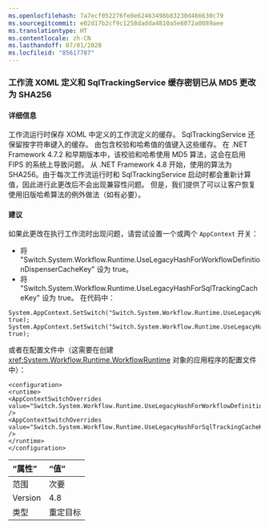 ```yaml
---
ms.openlocfilehash: 7a7ecf052276fe8e62463498b83230d466630c79
ms.sourcegitcommit: e02d17b2cf9c1258dadda4810a5e6072a0089aee
ms.translationtype: HT
ms.contentlocale: zh-CN
ms.lasthandoff: 07/01/2020
ms.locfileid: "85617787"
---
```

### <a name="workflow-xoml-definition-and-sqltrackingservice-cache-keys-changed-from-md5-to-sha256"></a>工作流 XOML 定义和 SqlTrackingService 缓存密钥已从 MD5 更改为 SHA256

#### <a name="details"></a>详细信息

工作流运行时保存 XOML 中定义的工作流定义的缓存。 SqlTrackingService 还保留按字符串键入的缓存。 由包含校验和哈希值的值键入这些缓存。 在 .NET Framework 4.7.2 和早期版本中，该校验和哈希使用 MD5 算法，这会在启用 FIPS 的系统上导致问题。 从 .NET Framework 4.8 开始，使用的算法为 SHA256。由于每次工作流运行时和 SqlTrackingService 启动时都会重新计算值，因此进行此更改后不会出现兼容性问题。 但是，我们提供了可以让客户恢复使用旧版哈希算法的例外做法（如有必要）。

#### <a name="suggestion"></a>建议

如果此更改在执行工作流时出现问题，请尝试设置一个或两个 `AppContext` 开关：

- 将 &quot;Switch.System.Workflow.Runtime.UseLegacyHashForWorkflowDefinitionDispenserCacheKey&quot; 设为 true。
- 将 &quot;Switch.System.Workflow.Runtime.UseLegacyHashForSqlTrackingCacheKey&quot; 设为 true。
在代码中：

<pre><code class="lang-csharp">System.AppContext.SetSwitch(&quot;Switch.System.Workflow.Runtime.UseLegacyHashForWorkflowDefinitionDispenserCacheKey&quot;, true);&#13;&#10;System.AppContext.SetSwitch(&quot;Switch.System.Workflow.Runtime.UseLegacyHashForSqlTrackingCacheKey&quot;, true);&#13;&#10;</code></pre>

或者在配置文件中（这需要在创建 <xref:System.Workflow.Runtime.WorkflowRuntime> 对象的应用程序的配置文件中）：

<pre><code class="lang-xml">&lt;configuration&gt;&#13;&#10;&lt;runtime&gt;&#13;&#10;&lt;AppContextSwitchOverrides value=&quot;Switch.System.Workflow.Runtime.UseLegacyHashForWorkflowDefinitionDispenserCacheKey=true&quot; /&gt;&#13;&#10;&lt;AppContextSwitchOverrides value=&quot;Switch.System.Workflow.Runtime.UseLegacyHashForSqlTrackingCacheKeytrue&quot; /&gt;&#13;&#10;&lt;/runtime&gt;&#13;&#10;&lt;/configuration&gt;&#13;&#10;</code></pre>

| “属性”    | “值”       |
|:--------|:------------|
| 范围   | 次要       |
| Version | 4.8         |
| 类型    | 重定目标 |
